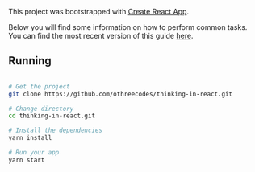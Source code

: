 This project was bootstrapped with [Create React App](https://github.com/facebookincubator/create-react-app).

Below you will find some information on how to perform common tasks.<br>
You can find the most recent version of this guide [here](https://github.com/facebookincubator/create-react-app/blob/master/packages/react-scripts/template/README.md).

## Running
```bash

# Get the project
git clone https://github.com/othreecodes/thinking-in-react.git

# Change directory
cd thinking-in-react.git

# Install the dependencies
yarn install

# Run your app
yarn start
```
